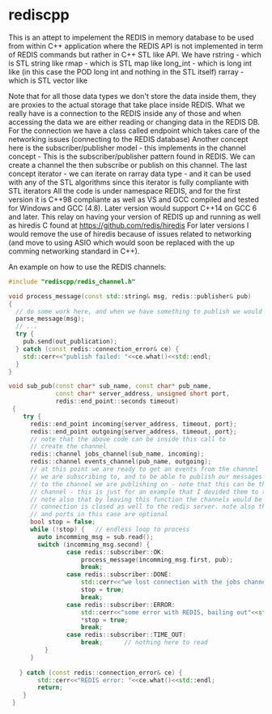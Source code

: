# rediscpp
This is an attept to impelement the REDIS in memory database to be used from within C++ application where the REDIS API is not implemented in term of REDIS commands but rather in C++ STL like API. 
We have 
rstring - which is STL string like
rmap - which is STL map like 
long_int - which is long int like (in this case the POD long int and nothing in the STL itself)
rarray - which is STL vector like

Note that for all those data types we don't store the data inside them, they are proxies to the actual storage that take place inside REDIS.
What we really have is a connection to the REDIS inside any of those and when accessing the data we are either reading or changing data in the REDIS DB.
For the connection we have a class called endpoint which takes care of the networking issues (connecting to the REDIS database)
Another concept here is the subscriber/publisher model -  this implements in the channel concept - 
This is the subscriber/publisher pattern found in REDIS. We can create a channel the then subscribe or publish on this channel.
The last concept iterator - we can iterate on rarray data type - and it can be used with any of the STL algorithms since this iterator is fully compliante with STL iterators
All the code is under namespace REDIS, and for the first version it is C++98 compliante as well as VS and GCC compiled and tested for Windows and GCC (4.8). 
Later version would support C++14 on GCC 6 and later.
This relay on having your version of REDIS up and running as well as hiredis C found at https://github.com/redis/hiredis
For later versions I would remove the use of hiredis because of issues related to networking (and move to using ASIO which would soon be replaced with the up comming networking standard in C++).

An example on how to use the REDIS channels:
```cpp
#include "rediscpp/redis_channel.h"

void process_message(const std::string& msg, redis::publisher& pub)
{
  // do some work here, and when we have something to publish we would do it here
  parse_message(msg);
  // ...
  try {
    pub.send(out_publication);
  } catch (const redis::connection_error& ce) {
    std::cerr<<"publish failed: "<<ce.what()<<std::endl;
  }
}

void sub_pub(const char* sub_name, const char* pub_name,
             const char* server_address, unsigned short port,
             redis::end_point::seconds timeout)
 {
    try {
      redis::end_point incoming{server_address, timeout, port};
      redis::end_point outgoing{server_address, timeout, port};
      // note that the above code can be inside this call to
      // create the channel
      redis::channel jobs_channel(sub_name, incoming);
      redis::channel events_channel(pub_name, outgoing);
      // at this point we are ready to get an events from the channel
      // we are subscribing to, and to be able to publish our messages
      // to the channel we are publishing on - note that this can be the same
      // channel - this is just for an example that I devided them to two channels
      // note also that by leaving this function the channels would be closed and 
      // connection is closed as well to the redis server. note also that the address
      // and ports in this case are optional
      bool stop = false;
      while (!stop) {   // endless loop to process
        auto incomming_msg = sub.read();
        switch (incomming_msg.second) {
                case redis::subscriber::OK:
                    process_message(incomming_msg.first, pub);
                    break;
                case redis::subscriber::DONE:
                    std::cerr<<"we lost connection with the jobs channel - bailing out"<<std::endl;
                    stop = true;
                    break;
                case redis::subscriber::ERROR:
                    std::cerr<<"some error with REDIS, bailing out"<<std::endl;
                    *stop = true;
                    break;
                case redis::subscriber::TIME_OUT:
                    break;      // nothing here to read
          }
      }
    
   } catch (const redis::connection_error& ce) {
        std::cerr<<"REDIS error: "<<ce.what()<<std::endl;
        return;
    }
 }
```
